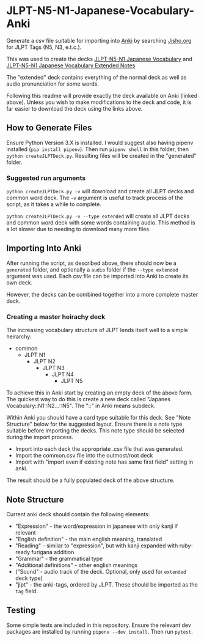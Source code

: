 # JLPT-N5-N1-Japanese-Vocabulary-Anki

Generate a csv file suitable for importing into [Anki](https://apps.ankiweb.net/) by searching [Jisho.org](https://jisho.org/) for JLPT Tags (N5, N3, e.t.c.).

This was used to create the decks [JLPT-N5-N1 Japanese Vocabulary](https://ankiweb.net/shared/info/1550984460) and [JLPT-N5-N1 Japanese Vocabulary Extended Notes](https://ankiweb.net/shared/info/336300824)

The "extended" deck contains everything of the normal deck as well as audio pronunciation for some words.

Following this readme will provide exactly the deck available on Anki (linked above). Unless you wish to make modifications to the deck and code, it is far easier to download the deck using the links above.

## How to Generate Files

Ensure Python Version 3.X is installed. I would suggest also having pipenv installed (`pip install pipenv`). Then run `pipenv shell` in this folder, then `python createJLPTDeck.py`. Resulting files will be created in the "generated" folder.

### Suggested run arguments

`python createJLPTDeck.py -v` will download and create all JLPT decks and common word deck. The `-v` argument is useful to track process of the script, as it takes a while to complete.

`python createJLPTDeck.py -v --type extended` will create all JLPT decks and common word deck with some words containing audio. This method is a lot slower due to needing to download many more files.

## Importing Into Anki

After running the script, as described above, there should now be a `generated` folder, and optionally a `audio` folder if the `--type extended` argument was used. Each csv file can be imported into Anki to create its own deck. 

However, the decks can be combined together into a more complete master deck.

### Creating a master heirachy deck

The increasing vocabulary structure of JLPT lends itself well to a simple heirarchy:

- common
	- JLPT N1
		- JLPT N2
			- JLPT N3
				- JLPT N4
					- JLPT N5

To achieve this in Anki start by creating an empty deck of the above form. The quickest way to do this is create a new deck called "Japanes Vocabulary::N1::N2...::N5". The "::" in Anki means subdeck.

Within Anki you should have a card type suitable for this deck. See "Note Structure" below for the suggested layout. Ensure there is a note type suitable before importing the decks. This note type should be selected during the import process.

- Import into each deck the appropriate .csv file that was generated.
- Import the common.csv file into the outmost/root deck
- Import with "import even if existing note has same first field" setting in anki.

The result should be a fully populated deck of the above structure.

## Note Structure

Current anki deck should contain the following elements:
- "Expression" - the word/expression in japanese with only kanji if relevant
- "English definition" - the main english meaning, translated
- "Reading" - similar to "expression", but with kanji expanded with ruby-ready furigana addition
- "Grammar" - the grammatical type
- "Additional definitions" - other english meanings
- ("Sound" - audio track of the deck. Optional, only used for `extended` deck type)
- "jlpt" - the anki-tags, ordered by JLPT. These should be imported as the `tag` field.

## Testing

Some simple tests are included in this repository. Ensure the relevant dev packages are installed by running `pipenv --dev install`. Then run `pytest`. 